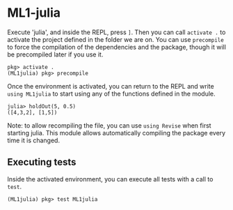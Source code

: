 # ML1-julia

Execute 'julia', and inside the REPL, press `]`. Then you can call `activate .` to activate the project defined in the folder we are on. You can use `precompile` to force the compilation of the dependencies and the package, though it will be precompiled later if you use it.

```
pkg> activate .
(ML1julia) pkg> precompile
```

Once the environment is activated, you can return to the REPL and write `using ML1julia` to start using any of the functions defined in the module.

```
julia> holdOut(5, 0.5)
([4,3,2], [1,5])
```

Note: to allow recompiling the file, you can use `using Revise` when first starting julia. This module allows automatically compiling the package every time it is changed.

## Executing tests

Inside the activated environment, you can execute all tests with a call to `test`.

```
(ML1julia) pkg> test ML1julia
```